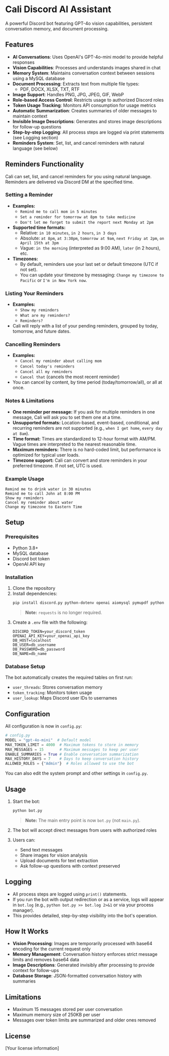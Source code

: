 # Cali Discord AI Assistant

A powerful Discord bot featuring GPT-4o vision capabilities, persistent conversation memory, and document processing.

## Features

- **AI Conversations**: Uses OpenAI's GPT-4o-mini model to provide helpful responses
- **Vision Capabilities**: Processes and understands images shared in chat
- **Memory System**: Maintains conversation context between sessions using a MySQL database
- **Document Processing**: Extracts text from multiple file types:
  - PDF, DOCX, XLSX, TXT, RTF
- **Image Support**: Handles PNG, JPG, JPEG, GIF, WebP
- **Role-based Access Control**: Restricts usage to authorized Discord roles
- **Token Usage Tracking**: Monitors API consumption for usage metrics
- **Automatic Summarization**: Creates summaries of older messages to maintain context
- **Invisible Image Descriptions**: Generates and stores image descriptions for follow-up questions
- **Step-by-step Logging**: All process steps are logged via print statements (see Logging section)
- **Reminders System**: Set, list, and cancel reminders with natural language (see below)

## Reminders Functionality

Cali can set, list, and cancel reminders for you using natural language. Reminders are delivered via Discord DM at the specified time.

### Setting a Reminder
- **Examples:**
  - `Remind me to call mom in 5 minutes`
  - `Set a reminder for tomorrow at 8pm to take medicine`
  - `Don't let me forget to submit the report next Monday at 2pm`
- **Supported time formats:**
  - Relative: `in 10 minutes`, `in 2 hours`, `in 3 days`
  - Absolute: `at 8pm`, `at 3:30pm`, `tomorrow at 9am`, `next Friday at 2pm`, `on April 15th at 3pm`
  - Vague: `in the morning` (interpreted as 9:00 AM), `later` (in 2 hours), etc.
- **Timezones:**
  - By default, reminders use your last set or default timezone (UTC if not set).
  - You can update your timezone by messaging: `Change my timezone to Pacific` or `I'm in New York now`.

### Listing Your Reminders
- **Examples:**
  - `Show my reminders`
  - `What are my reminders?`
  - `Reminders?`
- Cali will reply with a list of your pending reminders, grouped by today, tomorrow, and future dates.

### Cancelling Reminders
- **Examples:**
  - `Cancel my reminder about calling mom`
  - `Cancel today's reminders`
  - `Cancel all my reminders`
  - `Cancel that` (cancels the most recent reminder)
- You can cancel by content, by time period (today/tomorrow/all), or all at once.

### Notes & Limitations
- **One reminder per message:** If you ask for multiple reminders in one message, Cali will ask you to set them one at a time.
- **Unsupported formats:** Location-based, event-based, conditional, and recurring reminders are not supported (e.g., `when I get home`, `every day at 8am`).
- **Time format:** Times are standardized to 12-hour format with AM/PM. Vague times are interpreted to the nearest reasonable time.
- **Maximum reminders:** There is no hard-coded limit, but performance is optimized for typical user loads.
- **Timezone support:** Cali can convert and store reminders in your preferred timezone. If not set, UTC is used.

### Example Usage
```
Remind me to drink water in 30 minutes
Remind me to call John at 8:00 PM
Show my reminders
Cancel my reminder about water
Change my timezone to Eastern Time
```

## Setup

### Prerequisites

- Python 3.8+
- MySQL database
- Discord bot token
- OpenAI API key

### Installation

1. Clone the repository
2. Install dependencies:
   ```bash
   pip install discord.py python-dotenv openai aiomysql pymupdf python-docx openpyxl llama-index striprtf aiohttp aiofiles
   ```
   > **Note:** `requests` is no longer required.
3. Create a `.env` file with the following:
   ```
   DISCORD_TOKEN=your_discord_token
   OPENAI_API_KEY=your_openai_api_key
   DB_HOST=localhost
   DB_USER=db_username
   DB_PASSWORD=db_password
   DB_NAME=db_name
   ```

### Database Setup

The bot automatically creates the required tables on first run:
- `user_threads`: Stores conversation memory
- `token_tracking`: Monitors token usage
- `user_lookup`: Maps Discord user IDs to usernames

## Configuration

All configuration is now in `config.py`:

```python
# config.py
MODEL = "gpt-4o-mini"  # Default model
MAX_TOKEN_LIMIT = 4000  # Maximum tokens to store in memory
MAX_MESSAGES = 15       # Maximum messages to keep per user
ENABLE_SUMMARIES = True # Enable conversation summarization
MAX_HISTORY_DAYS = 7    # Days to keep conversation history
ALLOWED_ROLES = {"Admin"}  # Roles allowed to use the bot
```

You can also edit the system prompt and other settings in `config.py`.

## Usage

1. Start the bot:
   ```bash
   python bot.py
   ```
   > **Note:** The main entry point is now `bot.py` (not `main.py`).

2. The bot will accept direct messages from users with authorized roles
3. Users can:
   - Send text messages
   - Share images for vision analysis
   - Upload documents for text extraction
   - Ask follow-up questions with context preserved

## Logging

- All process steps are logged using `print()` statements.
- If you run the bot with output redirection or as a service, logs will appear in `bot.log` (e.g., `python bot.py >> bot.log 2>&1` or via your process manager).
- This provides detailed, step-by-step visibility into the bot's operation.

## How It Works

- **Vision Processing**: Images are temporarily processed with base64 encoding for the current request only
- **Memory Management**: Conversation history enforces strict message limits and removes base64 data
- **Image Descriptions**: Generated invisibly after processing to provide context for follow-ups
- **Database Storage**: JSON-formatted conversation history with summaries

## Limitations

- Maximum 15 messages stored per user conversation
- Maximum memory size of 250KB per user
- Messages over token limits are summarized and older ones removed

## License

[Your license information] 